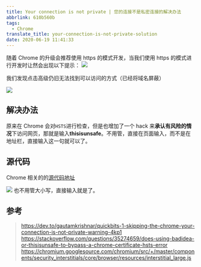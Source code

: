 ```yaml
---
title: Your connection is not private | 您的连接不是私密连接的解决办法
abbrlink: 610b560b
tags:
  - Chrome
translate_title: your-connection-is-not-private-solution
date: 2020-06-19 11:41:33
---
```


随着 Chrome 的升级会推荐使用 https 的模式开发，当我们使用 https 的模式进行开发时让然会出现以下提示：
![](https://cdn.jsdelivr.net/gh/kitety/blog_img@master/img/20200923175214.png)

<!-- more -->

我们发现点击高级仍旧无法找到可以访问的方式（已经将域名屏蔽）

![](https://cdn.jsdelivr.net/gh/kitety/blog_img@master/img/20200923175225.png)

## 解决办法

原来在 Chrome 会对`HSTS`进行检查，但是也增加了一个 hack 来**承认有风险的情况**下访问网页，那就是输入**thisisunsafe**。不用管，直接在页面输入，而不是在地址栏，直接输入这一句就可以了。

## 源代码

Chrome 相关的的[源代码地址](https://chromium.googlesource.com/chromium/src/+/master/components/security_interstitials/core/browser/resources/interstitial_large.js)

![](https://cdn.jsdelivr.net/gh/kitety/blog_img@master/img/20200923175237.png)
也不用管大小写，直接输入就是了。

## 参考

> https://dev.to/gautamkrishnar/quickbits-1-skipping-the-chrome-your-connection-is-not-private-warning-4kp1
> https://stackoverflow.com/questions/35274659/does-using-badidea-or-thisisunsafe-to-bypass-a-chrome-certificate-hsts-error
> https://chromium.googlesource.com/chromium/src/+/master/components/security_interstitials/core/browser/resources/interstitial_large.js

